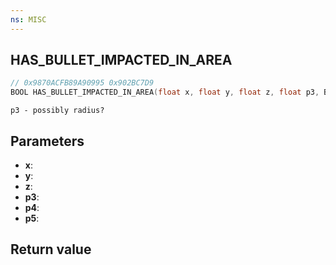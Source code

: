 ```yaml
---
ns: MISC
---
```

## HAS_BULLET_IMPACTED_IN_AREA

```c
// 0x9870ACFB89A90995 0x902BC7D9
BOOL HAS_BULLET_IMPACTED_IN_AREA(float x, float y, float z, float p3, BOOL p4, BOOL p5);
```

```
p3 - possibly radius?  
```

## Parameters
* **x**: 
* **y**: 
* **z**: 
* **p3**: 
* **p4**: 
* **p5**: 

## Return value
